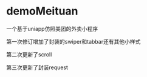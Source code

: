 # demoMeituan
一个基于uniapp仿照美团的外卖小程序

第一次修订增加了封装的swiper和tabbar还有其他小样式

第二次更新了scroll

第三次更新了封装request

